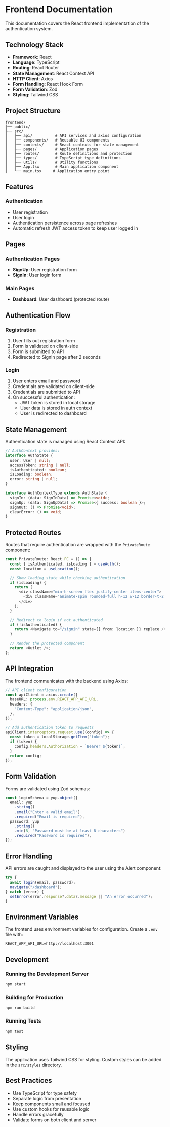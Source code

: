 # Frontend Documentation

This documentation covers the React frontend implementation of the authentication system.

## Technology Stack

- **Framework**: React
- **Language**: TypeScript
- **Routing**: React Router
- **State Management**: React Context API
- **HTTP Client**: Axios
- **Form Handling**: React Hook Form
- **Form Validation**: Zod
- **Styling**: Tailwind CSS

## Project Structure

```
frontend/
├── public/
├── src/
│   ├── api/          # API services and axios configuration
│   ├── components/   # Reusable UI components
│   ├── contexts/     # React contexts for state management
│   ├── pages/        # Application pages
│   ├── routes/       # Route definitions and protection
│   ├── types/        # TypeScript type definitions
│   ├── utils/        # Utility functions
│   ├── App.tsx       # Main application component
│   └── main.tsx     # Application entry point
```

## Features

### Authentication

- User registration
- User login
- Authentication persistence across page refreshes
- Automatic refresh JWT access token to keep user logged in

## Pages

### Authentication Pages

- **SignUp**: User registration form
- **SignIn**: User login form

### Main Pages

- **Dashboard**: User dashboard (protected route)

## Authentication Flow

### Registration

1. User fills out registration form
2. Form is validated on client-side
3. Form is submitted to API
4. Redirected to SignIn page after 2 seconds

### Login

1. User enters email and password
2. Credentials are validated on client-side
3. Credentials are submitted to API
4. On successful authentication:
   - JWT token is stored in local storage
   - User data is stored in auth context
   - User is redirected to dashboard

## State Management

Authentication state is managed using React Context API:

```typescript
// AuthContext provides:
interface AuthState {
  user: User | null;
  accessToken: string | null;
  isAuthenticated: boolean;
  isLoading: boolean;
  error: string | null;
}

interface AuthContextType extends AuthState {
  signIn: (data: SignInData) => Promise<void>;
  signUp: (data: SignUpData) => Promise<{ success: boolean }>;
  signOut: () => Promise<void>;
  clearError: () => void;
}
```

## Protected Routes

Routes that require authentication are wrapped with the `PrivateRoute` component:

```typescript
const PrivateRoute: React.FC = () => {
  const { isAuthenticated, isLoading } = useAuth();
  const location = useLocation();

  // Show loading state while checking authentication
  if (isLoading) {
    return (
      <div className="min-h-screen flex justify-center items-center">
        <div className="animate-spin rounded-full h-12 w-12 border-t-2 border-b-2 border-blue-500"></div>
      </div>
    );
  }

  // Redirect to login if not authenticated
  if (!isAuthenticated) {
    return <Navigate to="/signin" state={{ from: location }} replace />;
  }

  // Render the protected component
  return <Outlet />;
};
```

## API Integration

The frontend communicates with the backend using Axios:

```typescript
// API client configuration
const apiClient = axios.create({
  baseURL: process.env.REACT_APP_API_URL,
  headers: {
    "Content-Type": "application/json",
  },
});

// Add authentication token to requests
apiClient.interceptors.request.use((config) => {
  const token = localStorage.getItem("token");
  if (token) {
    config.headers.Authorization = `Bearer ${token}`;
  }
  return config;
});
```

## Form Validation

Forms are validated using Zod schemas:

```typescript
const loginSchema = yup.object({
  email: yup
    .string()
    .email("Enter a valid email")
    .required("Email is required"),
  password: yup
    .string()
    .min(8, "Password must be at least 8 characters")
    .required("Password is required"),
});
```

## Error Handling

API errors are caught and displayed to the user using the Alert component:

```typescript
try {
  await login(email, password);
  navigate("/dashboard");
} catch (error) {
  setError(error.response?.data?.message || "An error occurred");
}
```

## Environment Variables

The frontend uses environment variables for configuration. Create a `.env` file with:

```
REACT_APP_API_URL=http://localhost:3001
```

## Development

### Running the Development Server

```bash
npm start
```

### Building for Production

```bash
npm run build
```

### Running Tests

```bash
npm test
```

## Styling

The application uses Tailwind CSS for styling. Custom styles can be added in the `src/styles` directory.

## Best Practices

- Use TypeScript for type safety
- Separate logic from presentation
- Keep components small and focused
- Use custom hooks for reusable logic
- Handle errors gracefully
- Validate forms on both client and server
